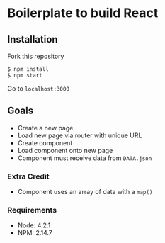 # Boilerplate to build React

## Installation

Fork this repository

```
$ npm install
$ npm start
```

Go to `localhost:3000`

## Goals

* Create a new page
* Load new page via router with unique URL
* Create component
* Load component onto new page
* Component must receive data from `DATA.json`

### Extra Credit

* Component uses an array of data with a `map()`

### Requirements
* Node: 4.2.1
* NPM: 2.14.7